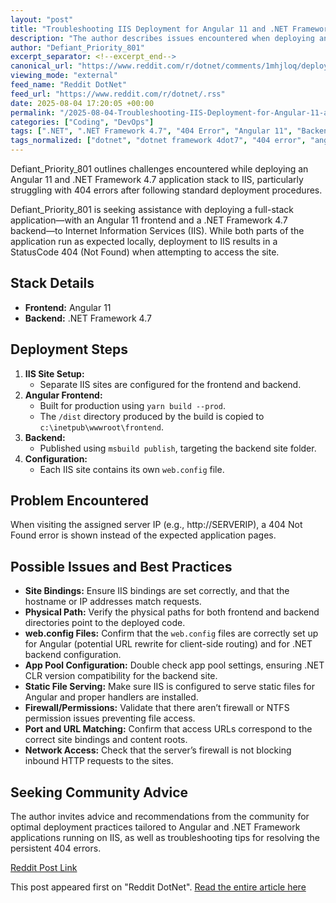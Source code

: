 ```yaml
---
layout: "post"
title: "Troubleshooting IIS Deployment for Angular 11 and .NET Framework 4.7 Applications"
description: "The author describes issues encountered when deploying an Angular 11 frontend and .NET Framework 4.7 backend to IIS, receiving a 404 status code. The article outlines their deployment process and seeks advice on common misconfigurations and best practices for deploying this stack to IIS."
author: "Defiant_Priority_801"
excerpt_separator: <!--excerpt_end-->
canonical_url: "https://www.reddit.com/r/dotnet/comments/1mhjloq/deployment_to_iis/"
viewing_mode: "external"
feed_name: "Reddit DotNet"
feed_url: "https://www.reddit.com/r/dotnet/.rss"
date: 2025-08-04 17:20:05 +00:00
permalink: "/2025-08-04-Troubleshooting-IIS-Deployment-for-Angular-11-and-NET-Framework-47-Applications.html"
categories: ["Coding", "DevOps"]
tags: [".NET", ".NET Framework 4.7", "404 Error", "Angular 11", "Backend Deployment", "Coding", "Community", "DevOps", "Frontend Deployment", "IIS Deployment", "MSBuild", "Production Build", "Site Configuration", "Web.config"]
tags_normalized: ["dotnet", "dotnet framework 4dot7", "404 error", "angular 11", "backend deployment", "coding", "community", "devops", "frontend deployment", "iis deployment", "msbuild", "production build", "site configuration", "webdotconfig"]
---
```


Defiant_Priority_801 outlines challenges encountered while deploying an Angular 11 and .NET Framework 4.7 application stack to IIS, particularly struggling with 404 errors after following standard deployment procedures.<!--excerpt_end-->

Defiant_Priority_801 is seeking assistance with deploying a full-stack application—with an Angular 11 frontend and a .NET Framework 4.7 backend—to Internet Information Services (IIS). While both parts of the application run as expected locally, deployment to IIS results in a StatusCode 404 (Not Found) when attempting to access the site.

## Stack Details

- **Frontend:** Angular 11
- **Backend:** .NET Framework 4.7

## Deployment Steps

1. **IIS Site Setup:**
   - Separate IIS sites are configured for the frontend and backend.
2. **Angular Frontend:**
   - Built for production using `yarn build --prod`.
   - The `/dist` directory produced by the build is copied to `c:\inetpub\wwwroot\frontend`.
3. **Backend:**
   - Published using `msbuild publish`, targeting the backend site folder.
4. **Configuration:**
   - Each IIS site contains its own `web.config` file.

## Problem Encountered

When visiting the assigned server IP (e.g., http://SERVERIP), a 404 Not Found error is shown instead of the expected application pages.

## Possible Issues and Best Practices

- **Site Bindings:** Ensure IIS bindings are set correctly, and that the hostname or IP addresses match requests.
- **Physical Path:** Verify the physical paths for both frontend and backend directories point to the deployed code.
- **web.config Files:** Confirm that the `web.config` files are correctly set up for Angular (potential URL rewrite for client-side routing) and for .NET backend configuration.
- **App Pool Configuration:** Double check app pool settings, ensuring .NET CLR version compatibility for the backend site.
- **Static File Serving:** Make sure IIS is configured to serve static files for Angular and proper handlers are installed.
- **Firewall/Permissions:** Validate that there aren’t firewall or NTFS permission issues preventing file access.
- **Port and URL Matching:** Confirm that access URLs correspond to the correct site bindings and content roots.
- **Network Access:** Check that the server’s firewall is not blocking inbound HTTP requests to the sites.

## Seeking Community Advice

The author invites advice and recommendations from the community for optimal deployment practices tailored to Angular and .NET Framework applications running on IIS, as well as troubleshooting tips for resolving the persistent 404 errors.

[Reddit Post Link](https://www.reddit.com/r/dotnet/comments/1mhjloq/deployment_to_iis/)

This post appeared first on "Reddit DotNet". [Read the entire article here](https://www.reddit.com/r/dotnet/comments/1mhjloq/deployment_to_iis/)
